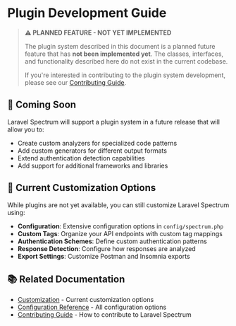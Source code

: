 # Plugin Development Guide

> **⚠️ PLANNED FEATURE - NOT YET IMPLEMENTED**
>
> The plugin system described in this document is a planned future feature that has **not been implemented yet**. 
> The classes, interfaces, and functionality described here do not exist in the current codebase.
>
> If you're interested in contributing to the plugin system development, please see our [Contributing Guide](./contributing.md).

## 🚧 Coming Soon

Laravel Spectrum will support a plugin system in a future release that will allow you to:

- Create custom analyzers for specialized code patterns
- Add custom generators for different output formats  
- Extend authentication detection capabilities
- Add support for additional frameworks and libraries

## 📝 Current Customization Options

While plugins are not yet available, you can still customize Laravel Spectrum using:

- **Configuration**: Extensive configuration options in `config/spectrum.php`
- **Custom Tags**: Organize your API endpoints with custom tag mappings
- **Authentication Schemes**: Define custom authentication patterns
- **Response Detection**: Configure how responses are analyzed
- **Export Settings**: Customize Postman and Insomnia exports

## 📚 Related Documentation

- [Customization](./customization.md) - Current customization options
- [Configuration Reference](./config-reference.md) - All configuration options
- [Contributing Guide](./contributing.md) - How to contribute to Laravel Spectrum